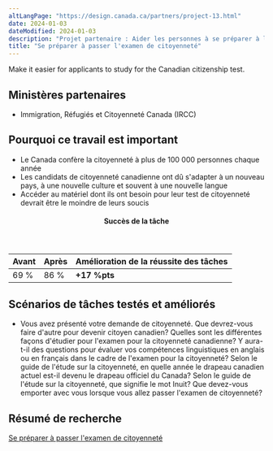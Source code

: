 ```yaml
---
altLangPage: "https://design.canada.ca/partners/project-13.html"
date: 2024-01-03
dateModified: 2024-01-03
description: "Projet partenaire : Aider les personnes à se préparer à l’examen pour la citoyenneté canadienne."
title: "Se préparer à passer l'examen de citoyenneté"
---
```

<p>Make it easier for applicants to study for the Canadian citizenship test.</p>
<h2>Ministères partenaires</h2>
<ul>
  <li>Immigration, Réfugiés et Citoyenneté Canada (IRCC)</li>
</ul>
<h2>Pourquoi ce travail est important</h2>
<ul class="lst-spcd">
  <li>Le Canada confère la citoyenneté à plus de 100&nbsp;000 personnes chaque année</li>
  <li>Les candidats de citoyenneté canadienne ont dû s'adapter à un nouveau pays, à une nouvelle culture et souvent à une nouvelle langue</li>
  <li>Accéder au matériel dont ils ont besoin pour leur test de citoyenneté devrait être le moindre de leurs soucis</li>
</ul>
<div class="row mrgn-tp-lg mrgn-bttm-lg">
  <div class="col-md-8">
    <div class="panel panel-success">
      <header class="panel-heading">
        <h4 class="panel-title text-center">Succès de la tâche</h4>
      </header>
      <table class="table">
        <thead>
          <tr style="">
            <th scope="col" class="col-md-3">Avant</th>
            <th scope="col" class="col-md-3">Après</th>
            <th scope="col" class="col-md-6">Amélioration de la réussite des tâches</th>
          </tr>
        </thead>
        <tbody>
          <tr>
            <td class="table-smnum">69&nbsp;%</td>
            <td class="table-smnum">86&nbsp;%</td>
            <td class="table-smnum"><span class="text-success"><strong>+17&nbsp;%pts</strong></span></td>
          </tr>
        </tbody>
      </table>
    </div>
  </div>
</div>
<h2>Scénarios de tâches testés et améliorés</h2>
<ul class="lst-spcd">
  <li>Vous avez présenté votre demande de citoyenneté. Que devrez-vous faire d'autre pour devenir citoyen canadien?
    Quelles sont les différentes façons d'étudier pour l'examen pour la citoyenneté canadienne?
    Y aura-t-il des questions pour évaluer vos compétences linguistiques en anglais ou en français dans le cadre de l'examen pour la citoyenneté?
    Selon le guide de l'étude sur la citoyenneté, en quelle année le drapeau canadien actuel est-il devenu le drapeau officiel du Canada?
    Selon le guide de l'étude sur la citoyenneté, que signifie le mot Inuit?
    Que devez-vous emporter avec vous lorsque vous allez passer l'examen de citoyenneté?</li>
</ul>
<h2>Résumé de recherche</h2>
<p><a href="https://conception.canada.ca/resumes-recherche/examen-citoyennete-resume-recherche.html">Se préparer à passer l'examen de citoyenneté</a></p>
